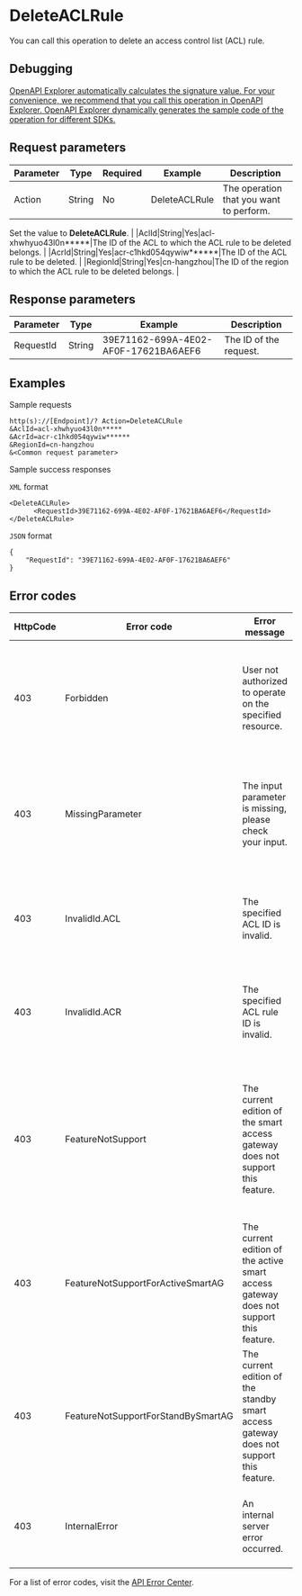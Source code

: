 # DeleteACLRule

You can call this operation to delete an access control list \(ACL\) rule.

## Debugging

[OpenAPI Explorer automatically calculates the signature value. For your convenience, we recommend that you call this operation in OpenAPI Explorer. OpenAPI Explorer dynamically generates the sample code of the operation for different SDKs.](https://api.aliyun.com/#product=Smartag&api=DeleteACLRule&type=RPC&version=2018-03-13)

## Request parameters

|Parameter|Type|Required|Example|Description|
|---------|----|--------|-------|-----------|
|Action|String|No|DeleteACLRule|The operation that you want to perform.

 Set the value to **DeleteACLRule**. |
|AclId|String|Yes|acl-xhwhyuo43l0n\*\*\*\*\*|The ID of the ACL to which the ACL rule to be deleted belongs. |
|AcrId|String|Yes|acr-c1hkd054qywiw\*\*\*\*\*\*|The ID of the ACL rule to be deleted. |
|RegionId|String|Yes|cn-hangzhou|The ID of the region to which the ACL rule to be deleted belongs. |

## Response parameters

|Parameter|Type|Example|Description|
|---------|----|-------|-----------|
|RequestId|String|39E71162-699A-4E02-AF0F-17621BA6AEF6|The ID of the request. |

## Examples

Sample requests

```
http(s)://[Endpoint]/? Action=DeleteACLRule
&AclId=acl-xhwhyuo43l0n*****
&AcrId=acr-c1hkd054qywiw******
&RegionId=cn-hangzhou
&<Common request parameter>
```

Sample success responses

`XML` format

```
<DeleteACLRule>
      <RequestId>39E71162-699A-4E02-AF0F-17621BA6AEF6</RequestId>
</DeleteACLRule>
```

`JSON` format

```
{
    "RequestId": "39E71162-699A-4E02-AF0F-17621BA6AEF6"
}
```

## Error codes

|HttpCode|Error code|Error message|Description|
|--------|----------|-------------|-----------|
|403|Forbidden|User not authorized to operate on the specified resource.|The error code returned because you do not have the permission to manage the resource.|
|403|MissingParameter|The input parameter is missing, please check your input.|The error code returned because a request parameter is not set. Check the request parameters.|
|403|InvalidId.ACL|The specified ACL ID is invalid.|The error code returned because the specified ACL ID is invalid.|
|403|InvalidId.ACR|The specified ACL rule ID is invalid.|The error code returned because the specified ACL rule ID is invalid.|
|403|FeatureNotSupport|The current edition of the smart access gateway does not support this feature.|The error code returned because the current version of the Smart Access Gateway \(SAG\) device does not support this feature.|
|403|FeatureNotSupportForActiveSmartAG|The current edition of the active smart access gateway does not support this feature.|The error code returned because the current version of the active SAG device does not support this feature.|
|403|FeatureNotSupportForStandBySmartAG|The current edition of the standby smart access gateway does not support this feature.|The error code returned because the current version of the standby SAG device does not support this feature.|
|403|InternalError|An internal server error occurred.|The error code returned because an internal server error occurred.|

For a list of error codes, visit the [API Error Center](https://error-center.alibabacloud.com/status/product/Smartag).

